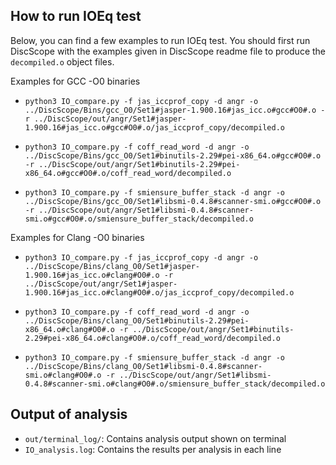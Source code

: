 ## How to run IOEq test
Below, you can find a few examples to run IOEq test. You should first run DiscScope with the examples given in DiscScope readme file to produce the `decompiled.o` object files.

Examples for GCC -O0 binaries

- `python3 IO_compare.py -f jas_iccprof_copy -d angr -o ../DiscScope/Bins/gcc_O0/Set1#jasper-1.900.16#jas_icc.o#gcc#O0#.o -r ../DiscScope/out/angr/Set1#jasper-1.900.16#jas_icc.o#gcc#O0#.o/jas_iccprof_copy/decompiled.o`

- `python3 IO_compare.py -f coff_read_word -d angr -o ../DiscScope/Bins/gcc_O0/Set1#binutils-2.29#pei-x86_64.o#gcc#O0#.o -r ../DiscScope/out/angr/Set1#binutils-2.29#pei-x86_64.o#gcc#O0#.o/coff_read_word/decompiled.o`

- `python3 IO_compare.py -f smiensure_buffer_stack -d angr -o ../DiscScope/Bins/gcc_O0/Set1#libsmi-0.4.8#scanner-smi.o#gcc#O0#.o -r ../DiscScope/out/angr/Set1#libsmi-0.4.8#scanner-smi.o#gcc#O0#.o/smiensure_buffer_stack/decompiled.o`

Examples for Clang -O0 binaries

- `python3 IO_compare.py -f jas_iccprof_copy -d angr -o ../DiscScope/Bins/clang_O0/Set1#jasper-1.900.16#jas_icc.o#clang#O0#.o -r ../DiscScope/out/angr/Set1#jasper-1.900.16#jas_icc.o#clang#O0#.o/jas_iccprof_copy/decompiled.o`

- `python3 IO_compare.py -f coff_read_word -d angr -o ../DiscScope/Bins/clang_O0/Set1#binutils-2.29#pei-x86_64.o#clang#O0#.o -r ../DiscScope/out/angr/Set1#binutils-2.29#pei-x86_64.o#clang#O0#.o/coff_read_word/decompiled.o`

- `python3 IO_compare.py -f smiensure_buffer_stack -d angr -o ../DiscScope/Bins/clang_O0/Set1#libsmi-0.4.8#scanner-smi.o#clang#O0#.o -r ../DiscScope/out/angr/Set1#libsmi-0.4.8#scanner-smi.o#clang#O0#.o/smiensure_buffer_stack/decompiled.o`

## Output of analysis
- `out/terminal_log/`: Contains analysis output shown on terminal
- `IO_analysis.log`: Contains the results per analysis in each line
